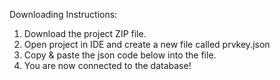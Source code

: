 Downloading Instructions:
1. Download the project ZIP file.
2. Open project in IDE and create a new file called prvkey.json
3. Copy & paste the json code below into the file.
4. You are now connected to the database!